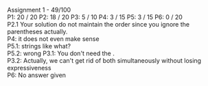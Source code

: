 Assignment 1 - 49/100 </br>
P1: 20 / 20 P2: 18 / 20 P3: 5 / 10 P4: 3 / 15 P5: 3 / 15 P6: 0 / 20 </br>
P2.1 Your solution do not maintain the order since you ignore the parentheses actually. </br>
P4: it does not even make sense </br>
P5.1: strings like what? </br>
P5.2: wrong P3.1: You don't need the . </br>
P3.2: Actually, we can't get rid of both simultaneously without losing expressiveness </br>
P6: No answer given</br>

